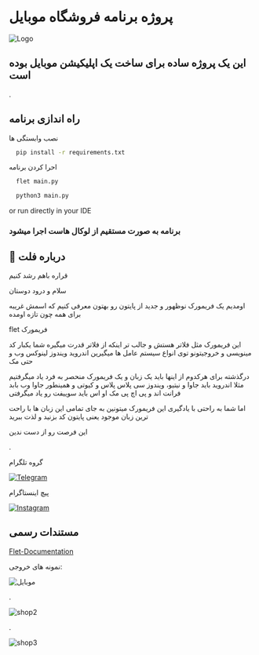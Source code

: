
# پروژه برنامه فروشگاه موبایل

![Logo](https://media.licdn.com/dms/image/v2/D4D10AQHV1zAGFoIGuw/image-shrink_800/image-shrink_800/0/1693488545613?e=2147483647&v=beta&t=Jvu3F1SeVz3tYkUgmFUCCFmJBSER8V5jIM2R-2FosAA)


## این یک پروژه ساده برای ساخت یک اپلیکیشن موبایل بوده است ##

.
## راه اندازی برنامه
نصب وابستگی  ها

```bash
  pip install -r requirements.txt
```

احرا کردن برنامه

```bash
  flet main.py
```
```bash
  python3 main.py
```

or   run directly in your IDE

### برنامه به صورت مستقیم از لوکال هاست اجرا میشود ###
## 🚀 درباره فلت


قراره باهم رشد کنیم

سلام و درود دوستان

اومدیم یک فریمورک نوظهور و جدید از پایتون رو بهتون معرفی کنیم که اسمش غریبه برای همه چون تازه اومده

flet فریمورک 

این فریمورک مثل فلاتر هستش و جالب تر اینکه از فلاتر قدرت میگیره
شما یکبار کد مینویسی و خروجیتونو توی انواع سیستم عامل ها میگیرین
اندروید ویندوز لینوکس وب و حتی مک 

درگذشته برای هرکدوم از اینها باید یک زبان و یک فریمورک منحصر به فرد یاد میگرفتیم
مثلا اندروید باید جاوا و نیتیو، ویندوز سی پلاس پلاس و کیوتی و همینطور جاوا
وب بابد فرانت اند و پی اچ پی
مک او اس باید سوییفت رو یاد میگرفتی 

اما شما به راحتی با یادگیری این فریمورک میتونین به جای تمامی این زبان ها
با راحت ترین زبان موجود یعنی پایتون کد بزنید و لذت ببرید

این فرصت رو از دست ندین

.

گروه تلگرام

[![Telegram](https://img.shields.io/badge/-telegram-red?color=white&logo=telegram&logoColor=black)](https://t.me/+wVS054ZkV4MyMGVk/)



پیچ اینستاگرام

[![Instagram](https://img.shields.io/badge/-Instagram-red?color=white&logo=instagram&logoColor=black)](https://www.instagram.com/iranfletdev)



## مستندات رسمی
[Flet-Documentation](https://flet.dev/docs/)

نمونه های خروجی:


![موبایل](https://github.com/user-attachments/assets/a1f94621-704b-493b-9867-a2ad6da4dcca)

.

![shop2](https://github.com/user-attachments/assets/9fb66960-c51a-45e6-947e-ddc55dd6e36f)

.

![shop3](https://github.com/user-attachments/assets/94754a0c-94ff-474e-baf7-b509c87b7359)

